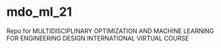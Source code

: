 # mdo_ml_21
Repo for MULTIDISCIPLINARY OPTIMIZATION AND MACHINE LEARNING FOR ENGINEERING DESIGN INTERNATIONAL VIRTUAL COURSE
